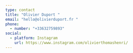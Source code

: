 ```yaml
---
type: contact
title: "Olivier Duport "
email: "hello@olivierduport.fr "
phone:
  - number: "+33632759893"
social:
  - platform: Instagram
    url: https://www.instagram.com/olivierthomashenri/
---
```


